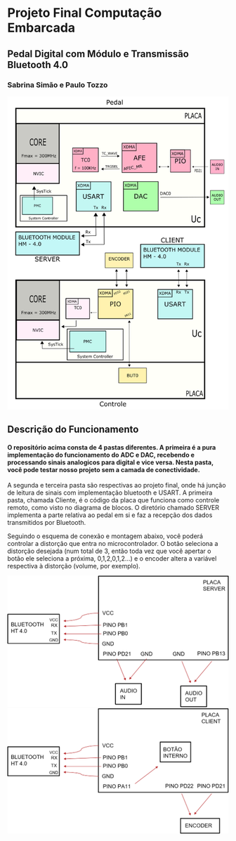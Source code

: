 ﻿# Projeto Final Computação Embarcada

## Pedal Digital com Módulo e Transmissão Bluetooth 4.0

### Sabrina Simão e Paulo Tozzo

![Diagrama de Blocos](imagens/EMBARCADOSf.png)

## Descrição do Funcionamento

#### O repositório acima consta de 4 pastas diferentes. A primeira é a pura implementação do funcionamento do ADC e DAC, recebendo e processando sinais analogicos para digital e vice versa. Nesta pasta, você pode testar nosso projeto sem a camada de conectividade.

A segunda e terceira pasta são respectivas ao projeto final, onde há junção de leitura de sinais com implementação bluetooth e USART. A primeira pasta, chamada Cliente, é o código da placa que funciona como controle remoto, como visto no diagrama de blocos. O diretório chamado SERVER implementa a parte relativa ao pedal em si e faz a recepção dos dados transmitidos por Bluetooth.

Seguindo o esquema de conexão e montagem abaixo, você poderá controlar a distorção que entra no microcontrolador. O botão seleciona a distorção desejada (num total de 3, então toda vez que você apertar o botão ele seleciona a próxima, 0,1,2,0,1,2...) e o encoder altera a variável respectiva à distorção (volume, por exemplo).

![Diagrama de montagem](imagens/server.png)
![Diagrama de montagem](imagens/client.png)